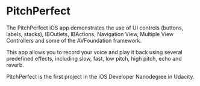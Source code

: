 # PitchPerfect

The PitchPerfect iOS app demonstrates the use of UI controls (buttons, labels, stacks), IBOutlets, IBActions, Navigation View, Multiple View Controllers and some of the AVFoundation framework.

This app allows you to record your voice and play it back using several predefined effects, including slow, fast, low pitch, high pitch, echo and reverb.

PitchPerfect is the first project in the iOS Developer Nanodegree in Udacity.
